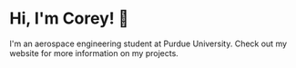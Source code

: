 # Hi, I'm Corey! :rocket:

I'm an aerospace engineering student at Purdue University. 
Check out my website for more information on my projects.
